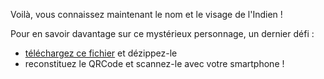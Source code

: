 Voilà, vous connaissez maintenant le nom et le visage de l'Indien !

Pour en savoir davantage sur ce mystérieux personnage, un dernier défi :  
- [téléchargez ce fichier](https://lsc72.github.io/indien/495/6174/KAPREKAR.zip) et dézippez-le
- reconstituez le QRCode et scannez-le avec votre smartphone !
